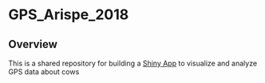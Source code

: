 # GPS_Arispe_2018

## Overview

This is a shared repository for building a [Shiny App](https://shiny.rstudio.com/) to visualize and analyze GPS data about cows